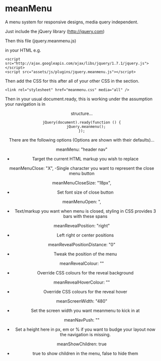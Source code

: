 meanMenu
===========

A menu system for responsive designs, media query independent.

Just include the jQuery library (http://jquery.com)

Then this file (jquery.meanmenu.js)

in your HTML e.g.

    <script src="http://ajax.googleapis.com/ajax/libs/jquery/1.7.1/jquery.js"></script> 
    <script src="assets/js/plugins/jquery.meanmenu.js"></script> 
    
Then add the CSS for this after all of your other CSS in the <head> section.

	<link rel="stylesheet" href="meanmenu.css" media="all" />

Then in your usual document.ready, this is working under the assumption your navigation is in <header><nav> structure...

    jQuery(document).ready(function () {
    	jQuery.meanmenu();
    });

There are the following options (Options are shown with their defaults)...

meanMenu: "header nav"
- Target the current HTML markup you wish to replace

meanMenuClose: "X", 
-Single character you want to represent the close menu button

meanMenuCloseSize: "18px", 
- Set font size of close button

meanMenuOpen: "<span /><span /><span />, 
- Text/markup you want when menu is closed, styling in CSS provides 3 bars with these spans

meanRevealPosition: "right"
- Left right or center positions

meanRevealPositionDistance: "0"
- Tweak the position of the menu

meanRevealColour: ""
- Override CSS colours for the reveal background

meanRevealHoverColour: ""
- Override CSS colours for the reveal hover
 
meanScreenWidth: "480"
- Set the screen width you want meanmenu to kick in at

meanNavPush: ""
- Set a height here in px, em or % if you want to budge your layout now the navigation is missing.

meanShowChildren: true
- true to show children in the menu, false to hide them